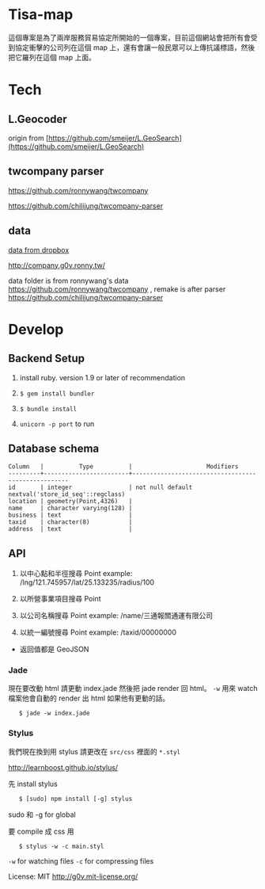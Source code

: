# Tisa-map

這個專案是為了兩岸服務貿易協定所開始的一個專案，目前這個網站會把所有會受到協定衝擊的公司列在這個 map 上，還有會讓一般民眾可以上傳抗議標語，然後把它羅列在這個 map 上面。



# Tech 

## L.Geocoder

origin from [https://github.com/smeijer/L.GeoSearch](https://github.com/smeijer/L.GeoSearch)


## twcompany parser

https://github.com/ronnywang/twcompany

https://github.com/chilijung/twcompany-parser

## data

[data from dropbox](https://www.dropbox.com/sh/o8uu84oskzcsxnp/Do-TEZcra1)

http://company.g0v.ronny.tw/

data folder is from ronnywang's data https://github.com/ronnywang/twcompany , remake is after parser https://github.com/chilijung/twcompany-parser


# Develop

## Backend Setup

1. install ruby. version 1.9 or later of recommendation

2. `$ gem install bundler`

3. `$ bundle install`

4. `unicorn -p port` to run

## Database schema

    Column   |          Type          |                     Modifiers
    ---------+------------------------+----------------------------------------------------
    id       | integer                | not null default nextval('store_id_seq'::regclass)
    location | geometry(Point,4326)   |
    name     | character varying(128) |
    business | text                   |
    taxid    | character(8)           |
    address  | text                   |

## API

1. 以中心點和半徑搜尋 Point
    example: /lng/121.745957/lat/25.133235/radius/100

1. 以所營事業項目搜尋 Point

1. 以公司名稱搜尋 Point
    example: /name/三通報關通運有限公司

1. 以統一編號搜尋 Point
    example: /taxid/00000000

* 返回值都是 GeoJSON

### Jade

現在要改動 html 請更動 index.jade 然後把 jade render 回 html。
`-w` 用來 watch 檔案他會自動的 render 出 html 如果他有更動的話。

```
   $ jade -w index.jade
```

### Stylus

我們現在換到用 stylus 請更改在 `src/css` 裡面的 `*.styl`

http://learnboost.github.io/stylus/

先 install stylus 

``` 
   $ [sudo] npm install [-g] stylus
```

sudo 和 -g for global

要 compile 成 css 用

```
   $ stylus -w -c main.styl
```

`-w` for watching files
`-c` for compressing files

License: MIT http://g0v.mit-license.org/
